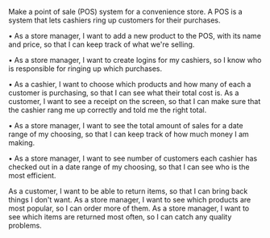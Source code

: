 Make a point of sale (POS) system for a convenience store. A POS is a system that lets cashiers ring up customers for their purchases.

• As a store manager, I want to add a new product to the POS, with its name and price, so that I can keep track of what we're selling.

• As a store manager, I want to create logins for my cashiers, so I know who is responsible for ringing up which purchases.

• As a cashier, I want to choose which products and how many of each a customer is purchasing, so that I can see what their total cost is. As a customer, I want to see a receipt on the screen, so that I can make sure that the cashier rang me up correctly and told me the right total.

• As a store manager, I want to see the total amount of sales for a date range of my choosing, so that I can keep track of how much money I am making.

• As a store manager, I want to see number of customers each cashier has checked out in a date range of my choosing, so that I can see who is the most efficient.

As a customer, I want to be able to return items, so that I can bring back things I don't want.
As a store manager, I want to see which products are most popular, so I can order more of them.
As a store manager, I want to see which items are returned most often, so I can catch any quality problems.
